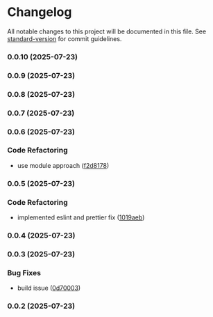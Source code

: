 # Changelog

All notable changes to this project will be documented in this file. See [standard-version](https://github.com/conventional-changelog/standard-version) for commit guidelines.

### 0.0.10 (2025-07-23)

### 0.0.9 (2025-07-23)

### 0.0.8 (2025-07-23)

### 0.0.7 (2025-07-23)

### 0.0.6 (2025-07-23)


### Code Refactoring

* use module approach ([f2d8178](https://github.com/montasim/client-parser/commit/f2d81789c72235bbdbdfab385cddad3172067b88))

### 0.0.5 (2025-07-23)


### Code Refactoring

* implemented eslint and prettier fix ([1019aeb](https://github.com/montasim/client-parser/commit/1019aeb88c22c5ec04e23ab9c62e1db031b560c8))

### 0.0.4 (2025-07-23)

### 0.0.3 (2025-07-23)


### Bug Fixes

* build issue ([0d70003](https://github.com/montasim/client-parser/commit/0d700032c5dc35d57e4e1c83124cea559d6beb28))

### 0.0.2 (2025-07-23)
